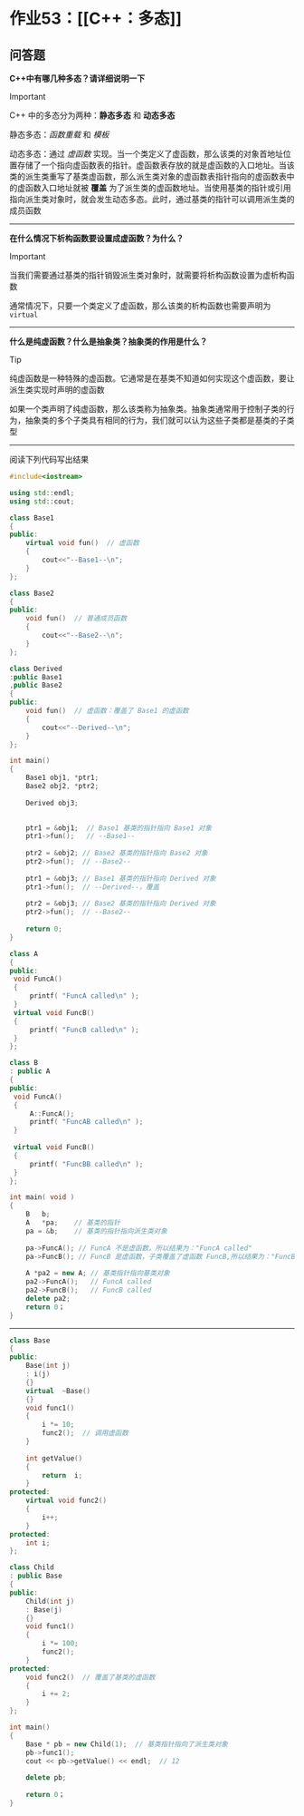 # 作业53：[[C++：多态]]

## 问答题

**C++中有哪几种多态？请详细说明一下**

> [!important] 
> 
> C++ 中的多态分为两种：**静态多态** 和 **动态多态**
> 
> 静态多态：_函数重载_ 和 _模板_
> 
> 动态多态：通过 _虚函数_ 实现。当一个类定义了虚函数，那么该类的对象首地址位置存储了一个指向虚函数表的指针。虚函数表存放的就是虚函数的入口地址。当该类的派生类重写了基类虚函数，那么派生类对象的虚函数表指针指向的虚函数表中的虚函数入口地址就被 **覆盖** 为了派生类的虚函数地址。当使用基类的指针或引用指向派生类对象时，就会发生动态多态。此时，通过基类的指针可以调用派生类的成员函数
> 


---


**在什么情况下析构函数要设置成虚函数？为什么？**

> [!important] 
> 
> 当我们需要通过基类的指针销毁派生类对象时，就需要将析构函数设置为虚析构函数
> 
> 
> 通常情况下，只要一个类定义了虚函数，那么该类的析构函数也需要声明为 `virtual`
> 

---

**什么是纯虚函数？什么是抽象类？抽象类的作用是什么？**

> [!tip] 
> 
> 纯虚函数是一种特殊的虚函数。它通常是在基类不知道如何实现这个虚函数，要让派生类实现时声明的虚函数
> 
> 如果一个类声明了纯虚函数，那么该类称为抽象类。抽象类通常用于控制子类的行为，抽象类的多个子类具有相同的行为，我们就可以认为这些子类都是基类的子类型
> 

---

阅读下列代码写出结果

```cpp
#include<iostream>

using std::endl;
using std::cout;

class Base1
{
public:
    virtual void fun()  // 虚函数
    {   
		cout<<"--Base1--\n";  
	}
};

class Base2
{
public:
    void fun()  // 普通成员函数
    {   
		cout<<"--Base2--\n"; 
	}
};

class Derived
:public Base1
,public Base2
{
public:
    void fun()  // 虚函数：覆盖了 Base1 的虚函数
    {   
        cout<<"--Derived--\n";  
    }
};

int main()
{
    Base1 obj1, *ptr1;  
    Base2 obj2, *ptr2; 
     	
    Derived obj3; 
	

    ptr1 = &obj1;  // Base1 基类的指针指向 Base1 对象         	
    ptr1->fun();   // --Base1--
    
    ptr2 = &obj2; // Base2 基类的指针指向 Base2 对象        	
    ptr2->fun();  // --Base2--  
    
    ptr1 = &obj3; // Base1 基类的指针指向 Derived 对象        	
    ptr1->fun();  // --Derived--，覆盖
    
    ptr2 = &obj3; // Base2 基类的指针指向 Derived 对象         	
    ptr2->fun();  // --Base2--
    
    return 0;	                  
}
```

```cpp
class A
{
public:
 void FuncA()
 {
     printf( "FuncA called\n" );
 }
 virtual void FuncB()
 {
     printf( "FuncB called\n" );
 }
};

class B 
: public A
{
public:
 void FuncA()
 {
     A::FuncA();
     printf( "FuncAB called\n" );
 }
    
 virtual void FuncB()
 {
     printf( "FuncBB called\n" );
 }
};

int main( void )
{
	B	b;
	A	*pa;    // 基类的指针
	pa = &b;    // 基类的指针指向派生类对象
	
	pa->FuncA(); // FuncA 不是虚函数，所以结果为："FuncA called"
	pa->FuncB(); // FuncB 是虚函数，子类覆盖了虚函数 FuncB,所以结果为："FuncBB called"
 
	A *pa2 = new A; // 基类指针指向基类对象
	pa2->FuncA();   // FuncA called
	pa2->FuncB();   // FuncB called
	delete pa2;
	return 0；
}
```

---

```cpp
class Base
{
public:
    Base(int j)
    : i(j) 
    {}
    virtual  ~Base() 
    {} 
    void func1() 
    {
        i *= 10;
        func2();  // 调用虚函数
    }
    
    int getValue()
    {
        return  i;
    }
protected:
    virtual void func2()
    {
        i++;
    }
protected:
    int i;
};

class Child
: public Base
{
public:
    Child(int j)
    : Base(j) 
    {}
    void func1()
    {
        i *= 100;
        func2();
    }
protected:
    void func2()  // 覆盖了基类的虚函数
    {
        i += 2;
    }
};

int main() 
{
    Base * pb = new Child(1);  // 基类指针指向了派生类对象
    pb->func1();
    cout << pb->getValue() << endl;  // 12
    
	delete pb; 
    
	return 0；
} 
```
